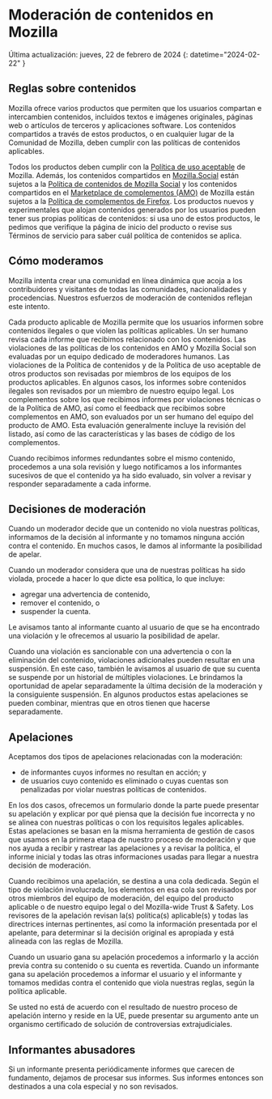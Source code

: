 # Moderación de contenidos en Mozilla

Última actualización: jueves, 22 de febrero de 2024
{: datetime="2024-02-22" }

## Reglas sobre contenidos

Mozilla ofrece varios productos que permiten que los usuarios compartan e intercambien contenidos, incluidos textos e imágenes originales, páginas web o artículos de terceros y aplicaciones software. Los contenidos compartidos a través de estos productos, o en cualquier lugar de la Comunidad de Mozilla, deben cumplir con las políticas de contenidos aplicables.

Todos los productos deben cumplir con la [Política de uso aceptable](https://www.mozilla.org/about/legal/acceptable-use) de Mozilla. Además, los contenidos compartidos en [Mozilla.Social](https://mozilla.social) están sujetos a la [Política de contenidos de Mozilla Social](https://www.mozilla.org/about/governance/policies/social-content-policies) y los contenidos compartidos en el [Marketplace de complementos (AMO)](https://addons.mozilla.org/firefox) de Mozilla están sujetos a la [Política de complementos de Firefox](https://extensionworkshop.com/documentation/publish/add-on-policies). Los productos nuevos y experimentales que alojan contenidos generados por los usuarios pueden tener sus propias políticas de contenidos: si usa uno de estos productos, le pedimos que verifique la página de inicio del producto o revise sus Términos de servicio para saber cuál política de contenidos se aplica.

## Cómo moderamos

Mozilla intenta crear una comunidad en línea dinámica que acoja a los contribuidores y visitantes de todas las comunidades, nacionalidades y procedencias. Nuestros esfuerzos de moderación de contenidos reflejan este intento.

Cada producto aplicable de Mozilla permite que los usuarios informen sobre contenidos ilegales o que violen las políticas aplicables. Un ser humano revisa cada informe que recibimos relacionado con los contenidos. Las violaciones de las políticas de los contenidos en AMO y Mozilla Social son evaluadas por un equipo dedicado de moderadores humanos. Las violaciones de la Política de contenidos y de la Política de uso aceptable de otros productos son revisadas por miembros de los equipos de los productos aplicables. En algunos casos, los informes sobre contenidos ilegales son revisados por un miembro de nuestro equipo legal. Los complementos sobre los que recibimos informes por violaciones técnicas o de la Política de AMO, así como el feedback que recibimos sobre complementos en AMO, son evaluados por un ser humano del equipo del producto de AMO. Esta evaluación generalmente incluye la revisión del listado, así como de las características y las bases de código de los complementos.

Cuando recibimos informes redundantes sobre el mismo contenido, procedemos a una sola revisión y luego notificamos a los informantes sucesivos de que el contenido ya ha sido evaluado, sin volver a revisar y responder separadamente a cada informe.

## Decisiones de moderación

Cuando un moderador decide que un contenido no viola nuestras políticas, informamos de la decisión al informante y no tomamos ninguna acción contra el contenido. En muchos casos, le damos al informante la posibilidad de apelar.

Cuando un moderador considera que una de nuestras políticas ha sido violada, procede a hacer lo que dicte esa política, lo que incluye:

* agregar una advertencia de contenido, 
* remover el contenido, o 
* suspender la cuenta.

Le avisamos tanto al informante cuanto al usuario de que se ha encontrado una violación y le ofrecemos al usuario la posibilidad de apelar.

Cuando una violación es sancionable con una advertencia o con la eliminación del contenido, violaciones adicionales pueden resultar en una suspensión. En este caso, también le avisamos al usuario de que su cuenta se suspende por un historial de múltiples violaciones. Le brindamos la oportunidad de apelar separadamente la última decisión de la moderación y la consiguiente suspensión. En algunos productos estas apelaciones se pueden combinar, mientras que en otros tienen que hacerse separadamente. 

## Apelaciones

Aceptamos dos tipos de apelaciones relacionadas con la moderación:

* de informantes cuyos informes no resultan en acción; y 
* de usuarios cuyo contenido es eliminado o cuyas cuentas son penalizadas por violar nuestras políticas de contenidos.

En los dos casos, ofrecemos un formulario donde la parte puede presentar su apelación y explicar por qué piensa que la decisión fue incorrecta y no se alinea con nuestras políticas o con los requisitos legales aplicables. Estas apelaciones se basan en la misma herramienta de gestión de casos que usamos en la primera etapa de nuestro proceso de moderación y que nos ayuda a recibir y rastrear las apelaciones y a revisar la política, el informe inicial y todas las otras informaciones usadas para llegar a nuestra decisión de moderación.

Cuando recibimos una apelación, se destina a una cola dedicada. Según el tipo de violación involucrada, los elementos en esa cola son revisados por otros miembros del equipo de moderación, del equipo del producto aplicable o de nuestro equipo legal o del Mozilla-wide Trust & Safety. Los revisores de la apelación revisan la(s) política(s) aplicable(s) y todas las directrices internas pertinentes, así como la información presentada por el apelante, para determinar si la decisión original es apropiada y está alineada con las reglas de Mozilla.

Cuando un usuario gana su apelación procedemos a informarlo y la acción previa contra su contenido o su cuenta es revertida. Cuando un informante gana su apelación procedemos a informar el usuario y el informante y tomamos medidas contra el contenido que viola nuestras reglas, según la política aplicable.

Se usted no está de acuerdo con el resultado de nuestro proceso de apelación interno y reside en la UE, puede presentar su argumento ante un organismo certificado de solución de controversias extrajudiciales.

## Informantes abusadores

Si un informante presenta periódicamente informes que carecen de fundamento, dejamos de procesar sus informes. Sus informes entonces son destinados a una cola especial y no son revisados.
